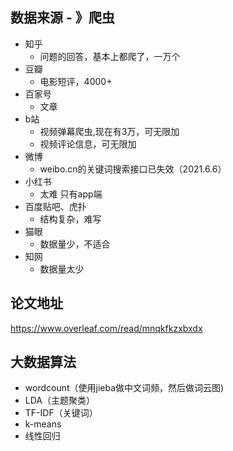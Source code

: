 ## 数据来源 - 》爬虫
- 知乎
  - 问题的回答，基本上都爬了，一万个
- 豆瓣
  - 电影短评，4000+
- 百家号
  - 文章 
- b站
  - 视频弹幕爬虫,现在有3万，可无限加
  - 视频评论信息，可无限加
- 微博
  - weibo.cn的关键词搜索接口已失效（2021.6.6）
- 小红书
  - 太难 只有app端
- 百度贴吧、虎扑
  - 结构复杂，难写
- 猫眼
  - 数据量少，不适合
- 知网
  - 数据量太少

## 论文地址

https://www.overleaf.com/read/mnqkfkzxbxdx

## 大数据算法
- wordcount（使用jieba做中文词频，然后做词云图)
- LDA（主题聚类）
- TF-IDF（关键词）
- k-means
- 线性回归